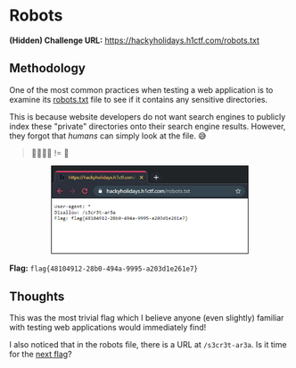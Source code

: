 # Robots

**(Hidden) Challenge URL:** https://hackyholidays.h1ctf.com/robots.txt

## Methodology
One of the most common practices when testing a web application is to examine its [robots.txt](https://developers.google.com/search/docs/advanced/robots/intro) file to see if it contains any sensitive directories.

This is because website developers do not want search engines to publicly index these "private" directories onto their search engine results. However, they forgot that *humans* can simply look at the file. 😅

> 🙋‍♂🙋‍♀️ != 🤖

<p align="center">
  <img src="screenshots/robots-1.png" style="width:70%; border:0.5px solid black">
</p>

**Flag:** `flag{48104912-28b0-494a-9995-a203d1e261e7}`


## Thoughts
This was the most trivial flag which I believe anyone (even slightly) familiar with testing web applications would immediately find!

I also noticed that in the robots file, there is a URL at `/s3cr3t-ar3a`. Is it time for the [next flag](s3cr3t-ar3a.md)?
